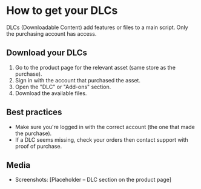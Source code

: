 # How to get your DLCs

DLCs (Downloadable Content) add features or files to a main script. Only the purchasing account has access.

## Download your DLCs
1. Go to the product page for the relevant asset (same store as the purchase).
2. Sign in with the account that purchased the asset.
3. Open the "DLC" or "Add-ons" section.
4. Download the available files.

## Best practices
- Make sure you're logged in with the correct account (the one that made the purchase).
- If a DLC seems missing, check your orders then contact support with proof of purchase.

## Media
- Screenshots: [Placeholder – DLC section on the product page]


